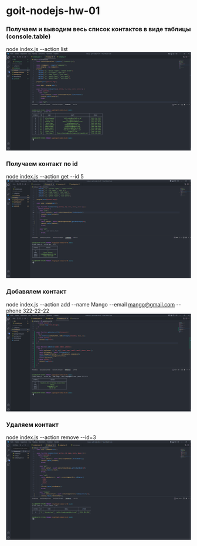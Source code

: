 # goit-nodejs-hw-01

### Получаем и выводим весь список контактов в виде таблицы (console.table)

node index.js --action list
![image](https://github.com/Demetr89/-goit-nodejs-hw-01/blob/main/1.png)

### Получаем контакт по id

node index.js --action get --id 5
![image](https://github.com/Demetr89/-goit-nodejs-hw-01/blob/main/2.png)

### Добавялем контакт

node index.js --action add --name Mango --email mango@gmail.com --phone 322-22-22
![image](https://github.com/Demetr89/-goit-nodejs-hw-01/blob/main/3.png)

### Удаляем контакт

node index.js --action remove --id=3
![image](https://github.com/Demetr89/-goit-nodejs-hw-01/blob/main/4.png)
